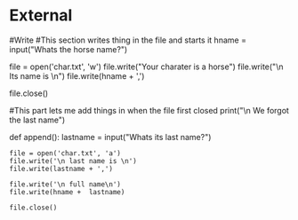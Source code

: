 # External
#Write
#This section writes thing in the file and starts it 
hname = input("Whats the horse name?")

file = open('char.txt', 'w')
file.write("Your charater is a horse")
file.write("\n Its name is \n")
file.write(hname + ',')

file.close()

#This part lets me add things in when the file first closed
print("\n We forgot the last name")

def append():
    lastname = input("Whats its last name?")

    file = open('char.txt', 'a')
    file.write('\n last name is \n')
    file.write(lastname + ',')
    
    file.write('\n full name\n')
    file.write(hname +  lastname)

    file.close()
